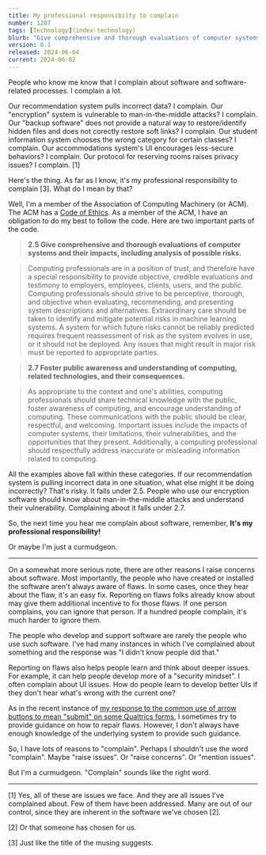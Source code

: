 ```yaml
---
title: My professional responsibilty to complain
number: 1287
tags: [Technology](index-technology)
blurb: "Give comprehensive and thorough evaluations of computer systems and their impacts, including analysis of possible risks."
version: 0.1
released: 2024-06-04
current: 2024-06-02
---
```

People who know me know that I complain about software and software-related processes. I complain a lot.

Our recommendation system pulls incorrect data? I complain. Our "encryption" system is vulnerable to man-in-the-middle attacks? I complain. Our "backup software" does not provide a natural way to restore/identify hidden files and does not corectly restore soft links? I complain. Our student information system chooses the wrong category for certain classes? I complain. Our accommodations system's UI encourages less-secure behaviors? I complain. Our protocol for reserving rooms raises privacy issues? I complain. [1]

Here's the thing. As far as I know, it's my professional responsibility to complain [3]. What do I mean by that?

Well, I'm a member of the Association of Computing Machinery (or ACM). The ACM has a [Code of Ethics](https://www.acm.org/code-of-ethics). As a member of the ACM, I have an obligation to do my best to follow the code. Here are two important parts of the code.

> **2.5 Give comprehensive and thorough evaluations of computer systems and their impacts, including analysis of possible risks.**

> Computing professionals are in a position of trust, and therefore have a special responsibility to provide objective, credible evaluations and testimony to employers, employees, clients, users, and the public. Computing professionals should strive to be perceptive, thorough, and objective when evaluating, recommending, and presenting system descriptions and alternatives. Extraordinary care should be taken to identify and mitigate potential risks in machine learning systems. A system for which future risks cannot be reliably predicted requires frequent reassessment of risk as the system evolves in use, or it should not be deployed. Any issues that might result in major risk must be reported to appropriate parties.

> **2.7 Foster public awareness and understanding of computing, related technologies, and their consequences.**

> As appropriate to the context and one's abilities, computing professionals should share technical knowledge with the public, foster awareness of computing, and encourage understanding of computing. These communications with the public should be clear, respectful, and welcoming. Important issues include the impacts of computer systems, their limitations, their vulnerabilities, and the opportunities that they present. Additionally, a computing professional should respectfully address inaccurate or misleading information related to computing.

All the examples above fall within these categories. If our recommendation system is pulling incorrect data in one situation, what else might it be doing incorrectly? That's risky. It falls under 2.5. People who use our encryption software should know about man-in-the-middle attacks and understand their vulnerability. Complaining about it falls under 2.7.

So, the next time you hear me complain about software, remember, **It's  my professional responsibility!**

Or maybe I'm just a curmudgeon.

---

On a somewhat more serious note, there are other reasons I raise concerns about software. Most importantly, the people who have created or installed the software aren't always aware of flaws. In some cases, once they hear about the flaw, it's an easy fix. Reporting on flaws folks already know about may give them additional incentive to fix those flaws. If one person complains, you can ignore that person. If a hundred people complain, it's much harder to ignore them.

The people who develop and support software are rarely the people who use such software. I've had many instances in which I've complained about something and the response was "I didn't know people did that."

Reporting on flaws also helps people learn and think about deeper issues. For example, it can help people develop more of a "security mindset". I often complain about UI issues. How do people learn to develop better UIs if they don't hear what's wrong with the current one?

As in the recent instance of [my response to the common use of arrow buttons to mean "submit" on some Qualtrics forms](qualtrics-submit), I sometimes try to provide guidance on how to repair flaws. However, I don't always have enough knowledge of the underlying system to provide such guidance.

So, I have lots of reasons to "complain". Perhaps I shouldn't use the word "complain". Maybe "raise issues". Or "raise concerns". Or "mention issues".

But I'm a curmudgeon. "Complain" sounds like the right word.

---

[1] Yes, all of these are issues we face. And they are all issues I've complained about. Few of them have been addressed. Many are out of our control, since they are inherent in the software we've chosen [2].

[2] Or that someone has chosen for us.

[3] Just like the title of the musing suggests.
